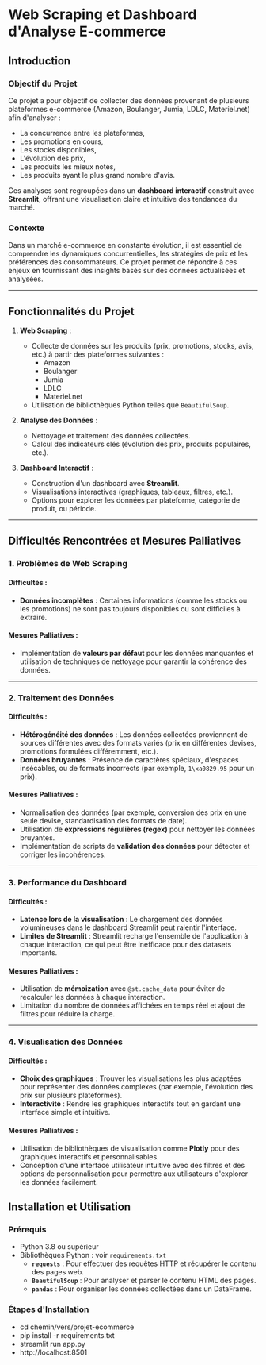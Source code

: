 # Web Scraping et Dashboard d'Analyse E-commerce

## Introduction

### Objectif du Projet
Ce projet a pour objectif de collecter des données provenant de plusieurs plateformes e-commerce (Amazon, Boulanger, Jumia, LDLC, Materiel.net) afin d'analyser :
- La concurrence entre les plateformes,
- Les promotions en cours,
- Les stocks disponibles,
- L'évolution des prix,
- Les produits les mieux notés,
- Les produits ayant le plus grand nombre d'avis.

Ces analyses sont regroupées dans un **dashboard interactif** construit avec **Streamlit**, offrant une visualisation claire et intuitive des tendances du marché.

### Contexte
Dans un marché e-commerce en constante évolution, il est essentiel de comprendre les dynamiques concurrentielles, les stratégies de prix et les préférences des consommateurs. Ce projet permet de répondre à ces enjeux en fournissant des insights basés sur des données actualisées et analysées.

---

## Fonctionnalités du Projet
1. **Web Scraping** :
   - Collecte de données sur les produits (prix, promotions, stocks, avis, etc.) à partir des plateformes suivantes :
     - Amazon
     - Boulanger
     - Jumia
     - LDLC
     - Materiel.net
   - Utilisation de bibliothèques Python telles que `BeautifulSoup`.

2. **Analyse des Données** :
   - Nettoyage et traitement des données collectées.
   - Calcul des indicateurs clés (évolution des prix, produits populaires, etc.).

3. **Dashboard Interactif** :
   - Construction d'un dashboard avec **Streamlit**.
   - Visualisations interactives (graphiques, tableaux, filtres, etc.).
   - Options pour explorer les données par plateforme, catégorie de produit, ou période.

---

## Difficultés Rencontrées et Mesures Palliatives

### 1. **Problèmes de Web Scraping**
#### Difficultés :
- **Données incomplètes** : Certaines informations (comme les stocks ou les promotions) ne sont pas toujours disponibles ou sont difficiles à extraire.

#### Mesures Palliatives :
- Implémentation de **valeurs par défaut** pour les données manquantes et utilisation de techniques de nettoyage pour garantir la cohérence des données.

---

### 2. **Traitement des Données**
#### Difficultés :
- **Hétérogénéité des données** : Les données collectées proviennent de sources différentes avec des formats variés (prix en différentes devises, promotions formulées différemment, etc.).
- **Données bruyantes** : Présence de caractères spéciaux, d'espaces insécables, ou de formats incorrects (par exemple, `1\xa0829.95` pour un prix).

#### Mesures Palliatives :
- Normalisation des données (par exemple, conversion des prix en une seule devise, standardisation des formats de date).
- Utilisation de **expressions régulières (regex)** pour nettoyer les données bruyantes.
- Implémentation de scripts de **validation des données** pour détecter et corriger les incohérences.

---

### 3. **Performance du Dashboard**
#### Difficultés :
- **Latence lors de la visualisation** : Le chargement des données volumineuses dans le dashboard Streamlit peut ralentir l'interface.
- **Limites de Streamlit** : Streamlit recharge l'ensemble de l'application à chaque interaction, ce qui peut être inefficace pour des datasets importants.

#### Mesures Palliatives :
- Utilisation de **mémoization** avec `@st.cache_data` pour éviter de recalculer les données à chaque interaction.
- Limitation du nombre de données affichées en temps réel et ajout de filtres pour réduire la charge.

---

### 4. **Visualisation des Données**
#### Difficultés :
- **Choix des graphiques** : Trouver les visualisations les plus adaptées pour représenter des données complexes (par exemple, l'évolution des prix sur plusieurs plateformes).
- **Interactivité** : Rendre les graphiques interactifs tout en gardant une interface simple et intuitive.

#### Mesures Palliatives :
- Utilisation de bibliothèques de visualisation comme **Plotly** pour des graphiques interactifs et personnalisables.
- Conception d'une interface utilisateur intuitive avec des filtres et des options de personnalisation pour permettre aux utilisateurs d'explorer les données facilement.

## Installation et Utilisation

### Prérequis
- Python 3.8 ou supérieur
- Bibliothèques Python : voir `requirements.txt`
     - **`requests`** : Pour effectuer des requêtes HTTP et récupérer le contenu des pages web.
     - **`BeautifulSoup`** : Pour analyser et parser le contenu HTML des pages.
     - **`pandas`** : Pour organiser les données collectées dans un DataFrame.
  
### Étapes d'Installation
- cd chemin/vers/projet-ecommerce
- pip install -r requirements.txt
- streamlit run app.py
- http://localhost:8501












